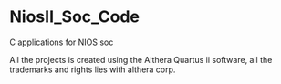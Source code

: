 # NiosII_Soc_Code
C applications for NIOS soc  

  All the projects is created using the Althera Quartus ii software,
  all the trademarks and rights lies with  althera corp.
  
